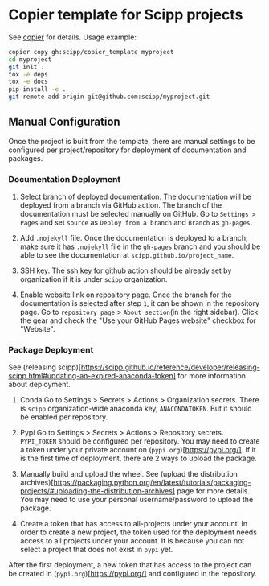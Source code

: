# Copier template for Scipp projects

See [copier](https://copier.readthedocs.io/en/stable/) for details.
Usage example:

```sh
copier copy gh:scipp/copier_template myproject
cd myproject
git init .
tox -e deps
tox -e docs
pip install -e .
git remote add origin git@github.com:scipp/myproject.git
```

## Manual Configuration
Once the project is built from the template, there are manual settings to be configured per project/repository for deployment of documentation and packages.

### Documentation Deployment
1. Select branch of deployed documentation.
  The documentation will be deployed from a branch via GitHub action.
  The branch of the documentation must be selected manually on GitHub.
  Go to `Settings > Pages` and set `source` as  `Deploy from a branch` and `Branch` as `gh-pages`.

2. Add `.nojekyll` file.
  Once the documentation is deployed to a branch, make sure it has `.nojekyll` file in the `gh-pages` branch and you should be able to see the documentation at `scipp.github.io/project_name`.

3. SSH key.
  The ssh key for github action should be already set by organization if it is under `scipp` organization.

4. Enable website link on repository page.
Once the branch for the documentation is selected after step `1`, it can be shown in the repository page.
Go to `repository page` > `About section`(in the right sidebar).
Click the gear and check the "Use your GitHub Pages website" checkbox for "Website".

### Package Deployment
See (releasing scipp)[https://scipp.github.io/reference/developer/releasing-scipp.html#updating-an-expired-anaconda-token] for more information about deployment.

1. Conda
Go to Settings > Secrets > Actions > Organization secrets.
There is `scipp` organization-wide anaconda key, `ANACONDATOKEN`. But it should be enabled per repository.

2. Pypi
Go to Settings > Secrets > Actions > Repository secrets.
`PYPI_TOKEN` should be configured per repository.
You may need to create a token under your private account on (`pypi.org`)[https://pypi.org/].
If it is the first time of deployment, there are 2 ways to upload the package.

1. Manually build and upload the wheel.
  See (upload the distribution archives)[https://packaging.python.org/en/latest/tutorials/packaging-projects/#uploading-the-distribution-archives] page for more details.
  You may need to use your personal username/password to upload the package.

2. Create a token that has access to all-projects under your account.
  In order to create a new project, the token used for the deployment needs access to all projects under your account.
  It is because you can not select a project that does not exist in `pypi` yet.

After the first deployment, a new token that has access to the project can be created in (`pypi.org`)[https://pypi.org/] and configured in the repository.
